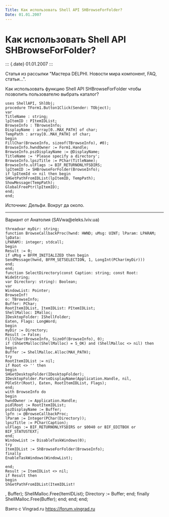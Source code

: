 ```yaml
---
Title: Как использовать Shell API SHBrowseForFolder?
Date: 01.01.2007
---
```



Как использовать Shell API SHBrowseForFolder?
=============================================

::: {.date}
01.01.2007
:::

Статья из рассылки \"Мастера DELPHI. Новости мира компонент, FAQ,
статьи...\".

Как использовать функцию Shell API SHBrowseForFolder чтобы позволить
пользователю выбрать каталог?

    uses ShellAPI, ShlObj;
    procedure TForm1.Button1Click(Sender: TObject);
    var
    TitleName : string;
    lpItemID : PItemIDList;
    BrowseInfo : TBrowseInfo;
    DisplayName : array[0..MAX_PATH] of char;
    TempPath : array[0..MAX_PATH] of char;
    begin
    FillChar(BrowseInfo, sizeof(TBrowseInfo), #0);
    BrowseInfo.hwndOwner := Form1.Handle;
    BrowseInfo.pszDisplayName := @DisplayName;
    TitleName := 'Please specify a directory';
    BrowseInfo.lpszTitle := PChar(TitleName);
    BrowseInfo.ulFlags := BIF_RETURNONLYFSDIRS;
    lpItemID := SHBrowseForFolder(BrowseInfo);
    if lpItemId <> nil then begin
    SHGetPathFromIDList(lpItemID, TempPath);
    ShowMessage(TempPath);
    GlobalFreePtr(lpItemID);
    end;
    end;

 

 

Источник: Дельфи. Вокруг да около.

------------------------------------------------------------------------

Вариант от Анатолия (SAVwa\@eleks.lviv.ua)

    threadvar myDir: string;
    function BrowseCallbackProc(hwnd: HWND; uMsg: UINT; lParam: LPARAM; lpData:
    LPARAM): integer; stdcall;
    begin
    Result := 0;
    if uMsg = BFFM_INITIALIZED then begin
    SendMessage(hwnd, BFFM_SETSELECTION, 1, LongInt(PChar(myDir)))
    end;
    end;
    function SelectDirectory(const Caption: string; const Root: WideString;
    var Directory: string): Boolean;
    var
    WindowList: Pointer;
    BrowseInf!
    o: TBrowseInfo;
    Buffer: PChar;
    RootItemIDList, ItemIDList: PItemIDList;
    ShellMalloc: IMalloc;
    IDesktopFolder: IShellFolder;
    Eaten, Flags: LongWord;
    begin
    myDir := Directory;
    Result := False;
    FillChar(BrowseInfo, SizeOf(BrowseInfo), 0);
    if (ShGetMalloc(ShellMalloc) = S_OK) and (ShellMalloc <> nil) then
    begin
    Buffer := ShellMalloc.Alloc(MAX_PATH);
    try
    RootItemIDList := nil;
    if Root <> '' then
    begin
    SHGetDesktopFolder(IDesktopFolder);
    IDesktopFolder.ParseDisplayName(Application.Handle, nil,
    POleStr(Root), Eaten, RootItemIDList, Flags);
    end;
    with BrowseInfo do
    begin
    hwndOwner := Application.Handle;
    pidlRoot := RootItemIDList;
    pszDisplayName := Buffer;
    lpfn := @BrowseCallbackProc;
    lParam := Integer(PChar(Directory));
    lpszTitle := PChar(Caption);
    ulFlags := BIF_RETURNONLYFSDIRS or $0040 or BIF_EDITBOX or
    BIF_STATUSTEXT;
    end;
    WindowList := DisableTaskWindows(0);
    try
    ItemIDList := ShBrowseForFolder(BrowseInfo);
    finally
    EnableTaskWindows(WindowList);
     
    end;
    Result := ItemIDList <> nil;
    if Result then
    begin
    ShGetPathFromIDList(ItemIDList!
   , Buffer);
    ShellMalloc.Free(ItemIDList);
    Directory := Buffer;
    end;
    finally
    ShellMalloc.Free(Buffer);
    end;
    end;
    end;
     

Взято с Vingrad.ru <https://forum.vingrad.ru>
